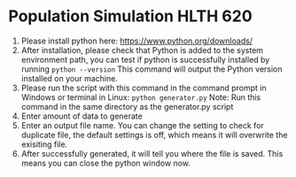 # Population Simulation HLTH 620 

1. Please install python here: https://www.python.org/downloads/
2. After installation, please check that Python is added to the system environment path, you can test if python is successfully installed by running `python --version` 
This command will output the Python version installed on your machine.
3. Please run the script with this command in the command prompt in Windows or terminal in Linux:
`python generator.py` 
Note: Run this command in the same directory as the generator.py script
4. Enter amount of data to generate
5. Enter an output file name. You can change the setting to check for duplicate file, the default settings is off, which means it will overwrite the exisiting file.
6. After successfully generated, it will tell you where the file is saved. This means you can close the python window now.
